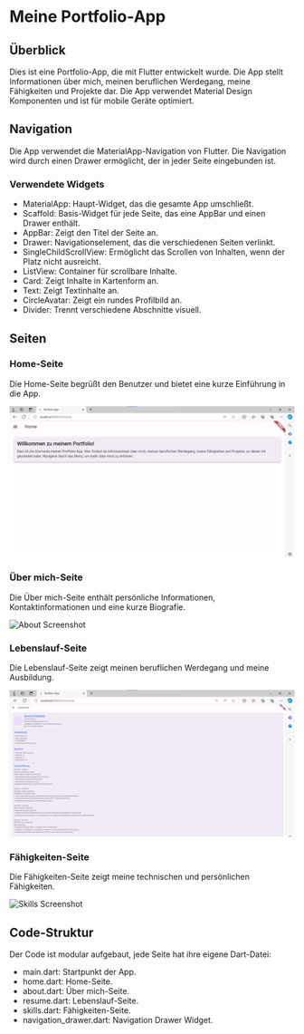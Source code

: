 # Meine Portfolio-App

## Überblick

Dies ist eine Portfolio-App, die mit Flutter entwickelt wurde. Die App stellt Informationen über mich, meinen beruflichen Werdegang, meine Fähigkeiten und Projekte dar. Die App verwendet Material Design Komponenten und ist für mobile Geräte optimiert.

## Navigation

Die App verwendet die MaterialApp-Navigation von Flutter. Die Navigation wird durch einen Drawer ermöglicht, der in jeder Seite eingebunden ist.

### Verwendete Widgets

- MaterialApp: Haupt-Widget, das die gesamte App umschließt.
- Scaffold: Basis-Widget für jede Seite, das eine AppBar und einen Drawer enthält.
- AppBar: Zeigt den Titel der Seite an.
- Drawer: Navigationselement, das die verschiedenen Seiten verlinkt.
- SingleChildScrollView: Ermöglicht das Scrollen von Inhalten, wenn der Platz nicht ausreicht.
- ListView: Container für scrollbare Inhalte.
- Card: Zeigt Inhalte in Kartenform an.
- Text: Zeigt Textinhalte an.
- CircleAvatar: Zeigt ein rundes Profilbild an.
- Divider: Trennt verschiedene Abschnitte visuell.

## Seiten

### Home-Seite

Die Home-Seite begrüßt den Benutzer und bietet eine kurze Einführung in die App.

![Home Screenshot](./screenshots/home.page.png)

### Über mich-Seite

Die Über mich-Seite enthält persönliche Informationen, Kontaktinformationen und eine kurze Biografie.

![About Screenshot](./screenshots/über_mich.page.png)

### Lebenslauf-Seite

Die Lebenslauf-Seite zeigt meinen beruflichen Werdegang und meine Ausbildung.

![Resume Screenshot](./screenshots/lebenslauf.page.png)

### Fähigkeiten-Seite

Die Fähigkeiten-Seite zeigt meine technischen und persönlichen Fähigkeiten.

![Skills Screenshot](./screenshots/fähigkeiten.page.png)

## Code-Struktur

Der Code ist modular aufgebaut, jede Seite hat ihre eigene Dart-Datei:

- main.dart: Startpunkt der App.
- home.dart: Home-Seite.
- about.dart: Über mich-Seite.
- resume.dart: Lebenslauf-Seite.
- skills.dart: Fähigkeiten-Seite.
- navigation_drawer.dart: Navigation Drawer Widget.

